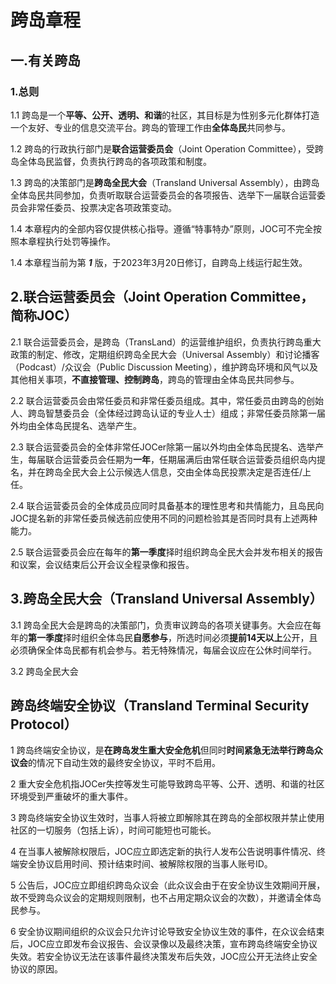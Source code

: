 # 跨岛章程

## 一.有关跨岛

### 1.总则

1.1 跨岛是一个**平等、公开、透明、和谐**的社区，其目标是为性别多元化群体打造一个友好、专业的信息交流平台。跨岛的管理工作由**全体岛民**共同参与。

1.2 跨岛的行政执行部门是**联合运营委员会**（Joint Operation Committee），受跨岛全体岛民监督，负责执行跨岛的各项政策和制度。

1.3 跨岛的决策部门是**跨岛全民大会**（Transland Universal Assembly），由跨岛全体岛民共同参加，负责听取联合运营委员会的各项报告、选举下一届联合运营委员会非常任委员、投票决定各项政策变动。

1.4 本章程内的全部内容仅提供核心指导。遵循“特事特办”原则，JOC可不完全按照本章程执行处罚等操作。

1.4 本章程当前为第 ***1*** 版，于2023年3月20日修订，自跨岛上线运行起生效。

## 2.联合运营委员会（Joint Operation Committee，简称JOC）

2.1 联合运营委员会，是跨岛（TransLand）的运营维护组织，负责执行跨岛重大政策的制定、修改，定期组织跨岛全民大会（Universal Assembly）和讨论播客（Podcast）/众议会（Public Discussion Meeting），维护跨岛环境和风气以及其他相关事项，**不直接管理、控制跨岛**，跨岛的管理由全体岛民共同参与。

2.2 联合运营委员会由常任委员和非常任委员组成。其中，常任委员由跨岛的创始人、跨岛智慧委员会（全体经过跨岛认证的专业人士）组成；非常任委员除第一届外均由全体岛民提名、选举产生。

2.3 联合运营委员会的全体非常任JOCer除第一届以外均由全体岛民提名、选举产生，每届联合运营委员会任期为**一年**，任期届满后由常任联合运营委员组织岛内提名，并在跨岛全民大会上公示候选人信息，交由全体岛民投票决定是否连任/上任。

2.4 联合运营委员会的全体成员应同时具备基本的理性思考和共情能力，且岛民向JOC提名新的非常任委员候选前应使用不同的问题检验其是否同时具有上述两种能力。

2.5 联合运营委员会应在每年的**第一季度**择时组织跨岛全民大会并发布相关的报告和议案，会议结束后公开会议全程录像和报告。

## 3.跨岛全民大会（Transland Universal Assembly）

3.1 跨岛全民大会是跨岛的决策部门，负责审议跨岛的各项关键事务。大会应在每年的**第一季度**择时组织全体岛民**自愿参与**，所选时间必须**提前14天以上**公开，且必须确保全体岛民都有机会参与。若无特殊情况，每届会议应在公休时间举行。

3.2 跨岛全民大会

## 跨岛终端安全协议（Transland Terminal Security Protocol）

1 跨岛终端安全协议，是**在跨岛发生重大安全危机**但同时**时间紧急无法举行跨岛众议会**的情况下自动生效的最终安全协议，平时不启用。

2 重大安全危机指JOCer失控等发生可能导致跨岛平等、公开、透明、和谐的社区环境受到严重破坏的重大事件。

3 跨岛终端安全协议生效时，当事人将被立即解除其在跨岛的全部权限并禁止使用社区的一切服务（包括上诉），时间可能短也可能长。

4 在当事人被解除权限后，JOC应立即选定新的执行人发布公告说明事件情况、终端安全协议启用时间、预计结束时间、被解除权限的当事人账号ID。

5 公告后，JOC应立即组织跨岛众议会（此众议会由于在安全协议生效期间开展，故不受跨岛众议会的定期规则限制，也不占用定期众议会的次数），并邀请全体岛民参与。

6 安全协议期间组织的众议会只允许讨论导致安全协议生效的事件，在众议会结束后，JOC应立即发布会议报告、会议录像以及最终决策，宣布跨岛终端安全协议失效。若安全协议无法在该事件最终决策发布后失效，JOC应公开无法终止安全协议的原因。